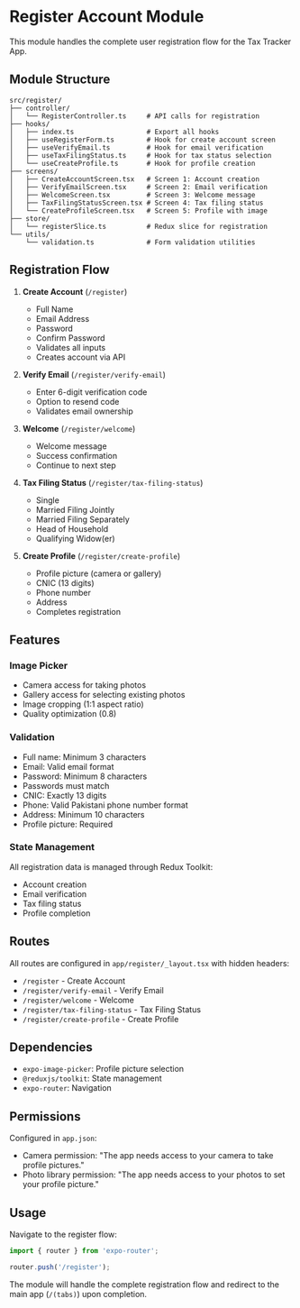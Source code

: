 # Register Account Module

This module handles the complete user registration flow for the Tax Tracker App.

## Module Structure

```
src/register/
├── controller/
│   └── RegisterController.ts     # API calls for registration
├── hooks/
│   ├── index.ts                  # Export all hooks
│   ├── useRegisterForm.ts        # Hook for create account screen
│   ├── useVerifyEmail.ts         # Hook for email verification
│   ├── useTaxFilingStatus.ts     # Hook for tax status selection
│   └── useCreateProfile.ts       # Hook for profile creation
├── screens/
│   ├── CreateAccountScreen.tsx   # Screen 1: Account creation
│   ├── VerifyEmailScreen.tsx     # Screen 2: Email verification
│   ├── WelcomeScreen.tsx         # Screen 3: Welcome message
│   ├── TaxFilingStatusScreen.tsx # Screen 4: Tax filing status
│   └── CreateProfileScreen.tsx   # Screen 5: Profile with image
├── store/
│   └── registerSlice.ts          # Redux slice for registration
└── utils/
    └── validation.ts             # Form validation utilities
```

## Registration Flow

1. **Create Account** (`/register`)
   - Full Name
   - Email Address
   - Password
   - Confirm Password
   - Validates all inputs
   - Creates account via API

2. **Verify Email** (`/register/verify-email`)
   - Enter 6-digit verification code
   - Option to resend code
   - Validates email ownership

3. **Welcome** (`/register/welcome`)
   - Welcome message
   - Success confirmation
   - Continue to next step

4. **Tax Filing Status** (`/register/tax-filing-status`)
   - Single
   - Married Filing Jointly
   - Married Filing Separately
   - Head of Household
   - Qualifying Widow(er)

5. **Create Profile** (`/register/create-profile`)
   - Profile picture (camera or gallery)
   - CNIC (13 digits)
   - Phone number
   - Address
   - Completes registration

## Features

### Image Picker
- Camera access for taking photos
- Gallery access for selecting existing photos
- Image cropping (1:1 aspect ratio)
- Quality optimization (0.8)

### Validation
- Full name: Minimum 3 characters
- Email: Valid email format
- Password: Minimum 8 characters
- Passwords must match
- CNIC: Exactly 13 digits
- Phone: Valid Pakistani phone number format
- Address: Minimum 10 characters
- Profile picture: Required

### State Management
All registration data is managed through Redux Toolkit:
- Account creation
- Email verification
- Tax filing status
- Profile completion

## Routes

All routes are configured in `app/register/_layout.tsx` with hidden headers:

- `/register` - Create Account
- `/register/verify-email` - Verify Email
- `/register/welcome` - Welcome
- `/register/tax-filing-status` - Tax Filing Status
- `/register/create-profile` - Create Profile

## Dependencies

- `expo-image-picker`: Profile picture selection
- `@reduxjs/toolkit`: State management
- `expo-router`: Navigation

## Permissions

Configured in `app.json`:
- Camera permission: "The app needs access to your camera to take profile pictures."
- Photo library permission: "The app needs access to your photos to set your profile picture."

## Usage

Navigate to the register flow:

```typescript
import { router } from 'expo-router';

router.push('/register');
```

The module will handle the complete registration flow and redirect to the main app (`/(tabs)`) upon completion.
